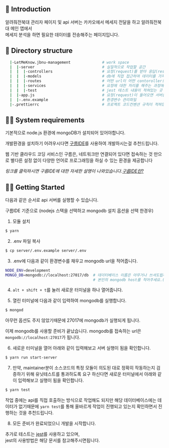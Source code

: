 ## 📖 Introduction

   알려줘전북대 관리자 페이지 및 api 서버는 카카오에서 메세지 전달을 하고 알려줘전북대 메인 앱에서   
메세지 분석을 하면 필요한 데이터를 전송해주는 페이지입니다.

## 📂 Directory structure
``` bash
  |-LetMeKnow.jbnu-management              # work space
  |  |-server                              # 실질적으로 작업할 공간
  |  |  |-controllers                      # 요청(request)를 받아 응답(response)에 대한 처리를 하는 곳 (비즈니스 로직에 값들을 넘겨주는 역할)
  |  |  |-models                           # db에 직접 접근하여 데이터를 가져오는 곳
  |  |  |-routes                           # 어떤 url이 어떤 contoroller로 갈지 찾아가는 곳 
  |  |  |-services                         # 요청에 대한 처리를 해주는 과정에서 필요한 비즈니스 로직을 호출해 주는 곳
  |  |  |-test                             # jest 테스트 내용이 적혀있는 곳
  |  |-app.js                              # 요청(request)이 들어오면 서버를 생성해주는 곳
  |  |-.env.example                        # 환경변수 관리파일
  |-.prettierrc                            # 프로젝트 코드컨벤션 규칙이 적혀있는 문서

```

## 👨‍💻 System requirements
기본적으로 node.js 환경에 mongoDB가 설치되어 있어야합니다.

개발환경을 설치하기 어려우시다면 [구름IDE](https://www.goorm.io/)를 사용하여 개발하시는걸 추천드립니다.

웹 기반 클라우드 코딩 서비스인 구름은, 네트워크만 연결되어 있다면 접속하는 것 만으로 별다른 설정 없이 다양한 언어로 프로그래밍을 하실 수 있는 환경을 제공합니다

*링크를 클릭하시면 구름IDE에 대한 자세한 설명이 나와있습니다.[구름IDE란?](https://edu.goorm.io/learn/lecture/263/%EA%B5%AC%EB%A6%84ide-%EB%8F%84%EC%9B%80%EB%A7%90/lesson/6818/%EA%B5%AC%EB%A6%84ide%EB%9E%80)*


## 👩‍💻 Getting Started
다음과 같은 순서로 api 서버를 실행할 수 있습니다.  

구름IDE 기준으로 (nodejs 스택을 선택하고 mongodb 설치 옵션을 선택 한경우)

1. 모듈 설치
```bash
$ yarn
```
2. .env 파일 복사
```bash
$ cp server/.env.example server/.env
```

3. .env에 다음과 같이 환경변수를 채우고 mongodb url을 적어줍니다.
```bash
NODE_ENV=development
MONGO_DB=mongodb://localhost:27017/db  # 데이터베이스 이름은 아무거나 쓰셔도됩니다.
                                       # 본인의 mongodb host를 적어주세요.(아무것도 설정하지 않았다면 27017이 defalt값입니다.)
```


4. ```alt + shift + t```를 눌러 새로운 터미널을 하나 열어줍니다.


5. 열린 터미널에 다음과 같이 입력하여 mongodb를 실행합니다.
```bash
$ mongod
```
아무런 옵션도 주지 않았기때문에 27017에 mongodb가 실행되게 됩니다.

이제 mongodb를 사용할 준비가 끝났습니다.
mongodb를 접속하는 url은 ```mongodb://localhost:27017```가 됩니다.

6. 새로운 터미널을 열어 아래와 같이 입력해보고 서버 실행이 됨을 확인합니다.
```bash
$ yarn run start-server
```

7. 만약, maintainer분이 소스코드의 특정 모듈이 의도된 대로 정확히 작동하는지 검증하기 위해 유닛테스트를 통과하도록 요구
하신다면 새로운 터미널에서 아래와 같이 입력해보고 실행이 됨을 확인합니다.
```bash
$ yarn test
```
작업 중에는 api를 직접 호출하는 방식으로 작업해도 되지만 해당 데이터베이스에는 데이터가 없기때문에 ```yarn test```를 
통해 올바르게 작업이 진행되고 있는지 확인하면서 진행하는 것을 추천드립니다.

8. 모든 준비가 완료되었으니 개발을 시작합니다.

추가로 테스트는 [jest](https://jestjs.io/)를 사용하고 있으며,  
jest의 사용방법은 해당 문서를 참고해주시면됩니다.

